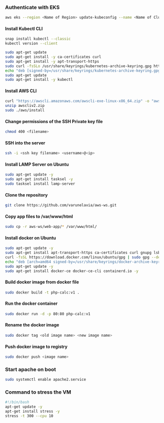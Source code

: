 ### Authenticate with EKS
```sh
aws eks --region <Name of Region> update-kubeconfig --name <Name of Cluster>
```

#### Install Kubectl CLI
```sh
snap install kubectl --classic
kubectl version --client
```
```sh
sudo apt-get update
sudo apt-get install -y ca-certificates curl
sudo apt-get install -y apt-transport-https
sudo curl -fsSLo /usr/share/keyrings/kubernetes-archive-keyring.gpg https://packages.cloud.google.com/apt/doc/apt-key.gpg
echo "deb [signed-by=/usr/share/keyrings/kubernetes-archive-keyring.gpg] https://apt.kubernetes.io/ kubernetes-xenial main" | sudo tee /etc/apt/sources.list.d/kubernetes.list
sudo apt-get update
sudo apt-get install -y kubectl
```
#### Install AWS CLI

```sh
curl "https://awscli.amazonaws.com/awscli-exe-linux-x86_64.zip" -o "awscliv2.zip"
unzip awscliv2.zip
sudo ./aws/install
```

#### Change permissions of the SSH Private key file
```sh
chmod 400 <filename>
```

#### SSH into the server
```sh
ssh -i <ssh key filename> <username>@<ip>
```

#### Install LAMP Server on Ubuntu
```sh
sudo apt-get update -y
sudo apt-get install tasksel -y
sudo tasksel install lamp-server
```

#### Clone the repository
```sh
git clone https://github.com/varunelavia/aws-ws.git
```

#### Copy app files to /var/www/html
```sh
sudo cp -r aws-ws/web-app/* /var/www/html/
```
#### Install docker on Ubuntu

```sh
sudo apt-get update -y
sudo apt-get install apt-transport-https ca-certificates curl gnupg lsb-release -y
curl -fsSL https://download.docker.com/linux/ubuntu/gpg | sudo gpg --dearmor -o /usr/share/keyrings/docker-archive-keyring.gpg
echo "deb [arch=amd64 signed-by=/usr/share/keyrings/docker-archive-keyring.gpg] https://download.docker.com/linux/ubuntu $(lsb_release -cs) stable" | sudo tee /etc/apt/sources.list.d/docker.list > /dev/null
sudo apt-get update -y
sudo apt-get install docker-ce docker-ce-cli containerd.io -y
```



#### Build docker image from docker file
```sh
sudo docker build -t php-calc:v1 .
```

#### Run the docker container
```sh
sudo docker run -d -p 80:80 php-calc:v1
```

#### Rename the docker image
```sh
sudo docker tag <old image name> <new image name>
```

#### Push docker image to registry
```sh
sudo docker push <image name>
```

### Start apache on boot
```sh
sudo systemctl enable apache2.service
```

### Command to stress the VM
```sh
#!/bin/bash
apt-get update -y
apt-get install stress -y
stress -t 300 --cpu 10
```
